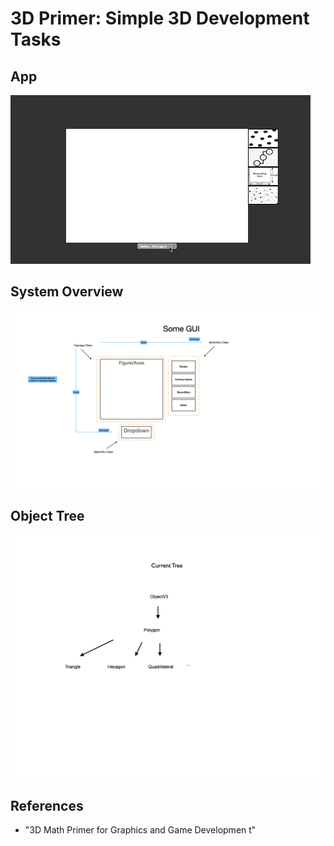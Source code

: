 # 3D Primer: Simple 3D Development Tasks

## App
![cool gif](media/gui_circle_mesh_demo1.gif)

## System Overview
![cool gif](media/gui_0.png)

## Object Tree 
![object tree](media/objectTree.1.png)

## References
- "3D Math Primer for Graphics and Game Developmen t" 

